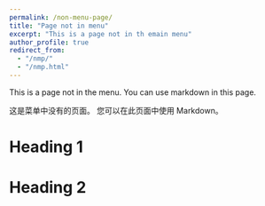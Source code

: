 ```yaml
---
permalink: /non-menu-page/
title: "Page not in menu"
excerpt: "This is a page not in th emain menu"
author_profile: true
redirect_from: 
  - "/nmp/"
  - "/nmp.html"
---
```


This is a page not in the menu. You can use markdown in this page.

这是菜单中没有的页面。 您可以在此页面中使用 Markdown。

Heading 1
======

Heading 2
======
